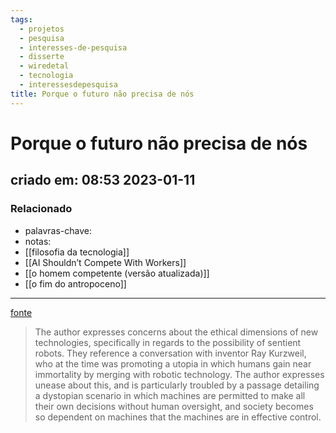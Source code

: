 ```yaml
---
tags:
  - projetos
  - pesquisa
  - interesses-de-pesquisa
  - disserte
  - wiredetal
  - tecnologia
  - interessesdepesquisa
title: Porque o futuro não precisa de nós
---
```

# Porque o futuro não precisa de nós
## criado em: 08:53 2023-01-11

### Relacionado
- palavras-chave: 
- notas: 
- [[filosofia da tecnologia]]
- [[AI Shouldn’t Compete With Workers]]
- [[o homem competente (versão atualizada)]]
- [[o fim do antropoceno]]
---
[fonte](https://www.wired.com/2000/04/joy-2/)

>The author expresses concerns about the ethical dimensions of new technologies, specifically in regards to the possibility of sentient robots. They reference a conversation with inventor Ray Kurzweil, who at the time was promoting a utopia in which humans gain near immortality by merging with robotic technology. The author expresses unease about this, and is particularly troubled by a passage detailing a dystopian scenario in which machines are permitted to make all their own decisions without human oversight, and society becomes so dependent on machines that the machines are in effective control.